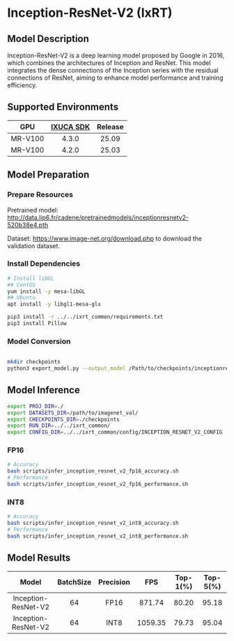 # Inception-ResNet-V2 (IxRT)

## Model Description

Inception-ResNet-V2 is a deep learning model proposed by Google in 2016, which combines the architectures of Inception and ResNet. This model integrates the dense connections of the Inception series with the residual connections of ResNet, aiming to enhance model performance and training efficiency.

## Supported Environments

| GPU    | [IXUCA SDK](https://gitee.com/deep-spark/deepspark#%E5%A4%A9%E6%95%B0%E6%99%BA%E7%AE%97%E8%BD%AF%E4%BB%B6%E6%A0%88-ixuca) | Release |
| :----: | :----: | :----: |
| MR-V100 | 4.3.0 | 25.09 |
| MR-V100 | 4.2.0 | 25.03 |

## Model Preparation

### Prepare Resources

Pretrained model: <http://data.lip6.fr/cadene/pretrainedmodels/inceptionresnetv2-520b38e4.pth>

Dataset: <https://www.image-net.org/download.php> to download the validation dataset.

### Install Dependencies

```bash
# Install libGL
## CentOS
yum install -y mesa-libGL
## Ubuntu
apt install -y libgl1-mesa-glx

pip3 install -r ../../ixrt_common/requirements.txt
pip3 install Pillow
```

### Model Conversion

```bash

mkdir checkpoints
python3 export_model.py --output_model /Path/to/checkpoints/inceptionresnetv2.onnx
```

## Model Inference

```bash
export PROJ_DIR=./
export DATASETS_DIR=/path/to/imagenet_val/
export CHECKPOINTS_DIR=./checkpoints
export RUN_DIR=../../ixrt_common/
export CONFIG_DIR=../../ixrt_common/config/INCEPTION_RESNET_V2_CONFIG
```

### FP16

```bash
# Accuracy
bash scripts/infer_inception_resnet_v2_fp16_accuracy.sh
# Performance
bash scripts/infer_inception_resnet_v2_fp16_performance.sh
```

### INT8

```bash
# Accuracy
bash scripts/infer_inception_resnet_v2_int8_accuracy.sh
# Performance
bash scripts/infer_inception_resnet_v2_int8_performance.sh
```

## Model Results

| Model               | BatchSize | Precision | FPS     | Top-1(%) | Top-5(%) |
| :----: | :----: | :----: | :----: | :----: | :----: |
| Inception-ResNet-V2 | 64        | FP16      | 871.74  | 80.20    | 95.18    |
| Inception-ResNet-V2 | 64        | INT8      | 1059.35 | 79.73    | 95.04    |
